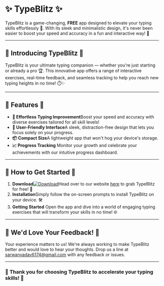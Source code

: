 
# ✨ **TypeBlitz** ✨

TypeBlitz is a game-changing, **FREE** app designed to elevate your typing skills effortlessly 🚀. With its sleek and minimalistic design, it's never been easier to boost your speed and accuracy in a fun and interactive way! 🎉

---

## 🌟 **Introducing TypeBlitz** 🌟

TypeBlitz is your ultimate typing companion — whether you're just starting or already a pro 🏆. This innovative app offers a range of interactive exercises, real-time feedback, and seamless tracking to help you reach new typing heights in no time! ⏱️✨

---

## 🚀 **Features** 🚀

- **💨 Effortless Typing Improvement**Boost your speed and accuracy with diverse exercises tailored for all skill levels!
- **🎯 User-Friendly Interface**A sleek, distraction-free design that lets you focus solely on your progress.
- **📦 Compact Size**A lightweight app that won't hog your device's storage.
- **📈 Progress Tracking**
  Monitor your growth and celebrate your achievements with our intuitive progress dashboard.

---

## 📲 **How to Get Started** 📲

1. **Download**[![Download](https://img.shields.io/badge/Download-TypeBlitz-blue)](https://typeblitz.tech/)Head over to our website [here](https://typeblitz.tech/) to grab TypeBlitz for free! 🎉
2. **Installation**Simply follow the on-screen prompts to install TypeBlitz on your device. 🛠️
3. **Getting Started**
   Open the app and dive into a world of engaging typing exercises that will transform your skills in no time! 🌐

---

## 📨 **We'd Love Your Feedback!** 📨

Your experience matters to us! We're always working to make TypeBlitz better and would love to hear your thoughts. Drop us a line at [sarwanyadav6174@gmail.com](mailto:sarwanyadav6174@gmail.com) with any feedback or issues.

---

### 🌟 **Thank you for choosing TypeBlitz to accelerate your typing skills!** 🌟
